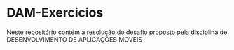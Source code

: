 # DAM-Exercicios
Neste repositório contém a resolução do desafio proposto pela disciplina de DESENVOLVIMENTO DE APLICAÇÕES MOVEIS
